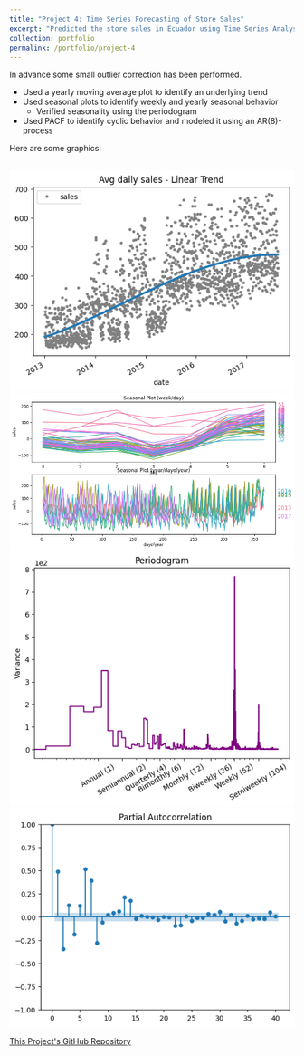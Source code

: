 ```yaml
---
title: "Project 4: Time Series Forecasting of Store Sales"
excerpt: "Predicted the store sales in Ecuador using Time Series Analysis"
collection: portfolio
permalink: /portfolio/project-4
---
```


In advance some small outlier correction has been performed.

* Used a yearly moving average plot to identify an underlying trend
* Used seasonal plots to identify weekly and yearly seasonal behavior
  * Verified seasonality using the periodogram
* Used PACF to identify cyclic behavior and modeled it using an AR(8)-process

Here are some graphics:

<br/><img src='/Projects/TSA/MA.png'>
<br/><img src='/Projects/TSA/Correlation.png'>
<br/><img src='/Projects/TSA/Periodogramm.png'>
<br/><img src='/Projects/TSA/PACF.png'>

[This Project's GitHub Repository](https://github.com/lbrilh/Portfolio/tree/main/Time%20Series%20Forecasting)
